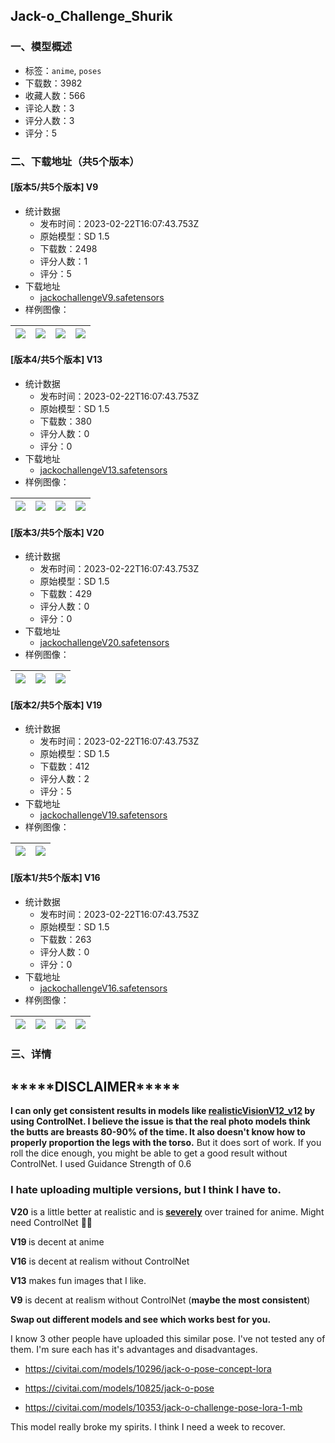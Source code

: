 ## Jack-o_Challenge_Shurik
### 一、模型概述

- 标签：`anime`, `poses`
- 下载数：3982
- 收藏人数：566
- 评论人数：3
- 评分人数：3
- 评分：5

### 二、下载地址（共5个版本）

#### [版本5/共5个版本] V9

- 统计数据
  - 发布时间：2023-02-22T16:07:43.753Z
  - 原始模型：SD 1.5
  - 下载数：2498
  - 评分人数：1
  - 评分：5
- 下载地址
  - [jackochallengeV9.safetensors](https://civitai.com/api/download/models/13531)
- 样例图像：

| <img src="https://image.civitai.com/xG1nkqKTMzGDvpLrqFT7WA/2fda6053-5ba3-433a-dd1e-aee581b5f800/width=450/130943.jpeg" /> | <img src="https://image.civitai.com/xG1nkqKTMzGDvpLrqFT7WA/94dc723e-13bc-4635-e8d4-ca2249ca4e00/width=450/134941.jpeg" /> | <img src="https://image.civitai.com/xG1nkqKTMzGDvpLrqFT7WA/7f95da77-0853-41e4-d74b-ac0da92e5700/width=450/130942.jpeg" /> | <img src="https://image.civitai.com/xG1nkqKTMzGDvpLrqFT7WA/ae8e27f3-581b-47cb-ca40-be42af814900/width=450/130941.jpeg" /> |
| ---- | ---- | ---- | ---- |

#### [版本4/共5个版本] V13

- 统计数据
  - 发布时间：2023-02-22T16:07:43.753Z
  - 原始模型：SD 1.5
  - 下载数：380
  - 评分人数：0
  - 评分：0
- 下载地址
  - [jackochallengeV13.safetensors](https://civitai.com/api/download/models/13527)
- 样例图像：

| <img src="https://image.civitai.com/xG1nkqKTMzGDvpLrqFT7WA/cca18cac-6df4-4396-e9e9-8d47ff629300/width=450/130925.jpeg" /> | <img src="https://image.civitai.com/xG1nkqKTMzGDvpLrqFT7WA/72257420-da3f-4403-f950-9b18f27f1e00/width=450/130924.jpeg" /> | <img src="https://image.civitai.com/xG1nkqKTMzGDvpLrqFT7WA/1abbb396-985a-4311-67cc-f86858e68300/width=450/130923.jpeg" /> | <img src="https://image.civitai.com/xG1nkqKTMzGDvpLrqFT7WA/aeedcea0-eb47-4274-aa58-59dba6daf100/width=450/130922.jpeg" /> |
| ---- | ---- | ---- | ---- |

#### [版本3/共5个版本] V20

- 统计数据
  - 发布时间：2023-02-22T16:07:43.753Z
  - 原始模型：SD 1.5
  - 下载数：429
  - 评分人数：0
  - 评分：0
- 下载地址
  - [jackochallengeV20.safetensors](https://civitai.com/api/download/models/13528)
- 样例图像：

| <img src="https://image.civitai.com/xG1nkqKTMzGDvpLrqFT7WA/fac7e4db-7575-4aa1-d3e1-df50d8d15900/width=450/130928.jpeg" /> | <img src="https://image.civitai.com/xG1nkqKTMzGDvpLrqFT7WA/003cd877-ab4d-45bc-6e6a-a0a774631a00/width=450/130927.jpeg" /> | <img src="https://image.civitai.com/xG1nkqKTMzGDvpLrqFT7WA/1c257ddf-190a-40af-3a46-d85013fcc500/width=450/130926.jpeg" /> |
| ---- | ---- | ---- |

#### [版本2/共5个版本] V19

- 统计数据
  - 发布时间：2023-02-22T16:07:43.753Z
  - 原始模型：SD 1.5
  - 下载数：412
  - 评分人数：2
  - 评分：5
- 下载地址
  - [jackochallengeV19.safetensors](https://civitai.com/api/download/models/13529)
- 样例图像：

| <img src="https://image.civitai.com/xG1nkqKTMzGDvpLrqFT7WA/23dd8a2a-ba6d-4a97-8783-72191cbd8f00/width=450/130930.jpeg" /> | <img src="https://image.civitai.com/xG1nkqKTMzGDvpLrqFT7WA/6c76188c-4a31-4439-f3bf-045484094300/width=450/130929.jpeg" /> |
| ---- | ---- |

#### [版本1/共5个版本] V16

- 统计数据
  - 发布时间：2023-02-22T16:07:43.753Z
  - 原始模型：SD 1.5
  - 下载数：263
  - 评分人数：0
  - 评分：0
- 下载地址
  - [jackochallengeV16.safetensors](https://civitai.com/api/download/models/13530)
- 样例图像：

| <img src="https://image.civitai.com/xG1nkqKTMzGDvpLrqFT7WA/3451ae39-8c61-42ff-c099-4afbbb287200/width=450/130936.jpeg" /> | <img src="https://image.civitai.com/xG1nkqKTMzGDvpLrqFT7WA/32e33b1a-5b6e-49dc-5170-666136b85f00/width=450/130935.jpeg" /> | <img src="https://image.civitai.com/xG1nkqKTMzGDvpLrqFT7WA/8492e012-610d-4105-c62d-64be49fc6e00/width=450/130934.jpeg" /> | <img src="https://image.civitai.com/xG1nkqKTMzGDvpLrqFT7WA/014c55b8-877e-4297-f468-ebbed1801300/width=450/130933.jpeg" /> |
| ---- | ---- | ---- | ---- |


### 三、详情
<h2><strong>*****DISCLAIMER*****</strong></h2><p><strong>I can only get consistent results in models like </strong><a target="_blank" rel="ugc" href="https://civitai.com/models/4201/realistic-vision-v13"><strong>realisticVisionV12_v12</strong></a><strong> by using ControlNet. I believe the issue is that the real photo models think the butts are breasts 80-90% of the time. It also doesn't know how to properly proportion the legs with the torso.</strong> But it does sort of work. If you roll the dice enough, you might be able to get a good result without ControlNet. I used Guidance Strength of 0.6</p><p></p><h3><strong>I hate uploading multiple versions, but I think I have to.</strong></h3><p></p><p><strong>V20</strong> is a little better at realistic and is<strong> <u>severely</u></strong> over trained for anime. Might need ControlNet 🤷‍♂️</p><p><strong>V19 </strong>is decent at anime</p><p><strong>V16</strong> is decent at realism without ControlNet</p><p><strong>V13</strong> makes fun images that I like.</p><p><strong>V9</strong> is decent at realism without ControlNet (<strong>maybe the most consistent</strong>)</p><p><strong>Swap out different models and see which works best for you.</strong></p><p></p><p>I know 3 other people have uploaded this similar pose. I've not tested any of them. I'm sure each has it's advantages and disadvantages.</p><ul><li><p><a target="_blank" rel="ugc" href="https://civitai.com/models/10296/jack-o-pose-concept-lora">https://civitai.com/models/10296/jack-o-pose-concept-lora</a></p></li><li><p><a target="_blank" rel="ugc" href="https://civitai.com/models/10825/jack-o-pose">https://civitai.com/models/10825/jack-o-pose</a></p></li><li><p><a target="_blank" rel="ugc" href="https://civitai.com/models/10353/jack-o-challenge-pose-lora-1-mb">https://civitai.com/models/10353/jack-o-challenge-pose-lora-1-mb</a></p></li></ul><p></p><p>This model really broke my spirits. I think I need a week to recover.</p>